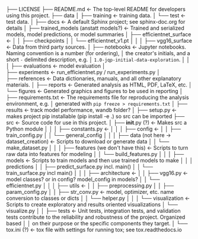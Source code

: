 ├── LICENSE
├── README.md          <- The top-level README for developers using this project.
├── data
│   ├── training       <- training data.
│   └── test           <- test data.
│
├── docs               <- A default Sphinx project; see sphinx-doc.org for details
│
├── trained_models (anstatt models?)            <- Trained and serialized models, model predictions, or model summaries
│   ├── efficientnet_surface   <-
│   │   ├── checkpoints
│   │   └── efficientnet_v1.pt
│   │
│   ├── vgg16_surface       <- Data from third party sources.
│
├── notebooks          <- Jupyter notebooks. Naming convention is a number (for ordering),
│                         the creator's initials, and a short `-` delimited description, e.g.
│                         `1.0-jqp-initial-data-exploration`.
│
│
│
├── evaluations        <- model evaluation
│                         
├── experiments        <- run_efficientnet.py / run_experiments.py
│                         
├── references         <- Data dictionaries, manuals, and all other explanatory materials.
│
├── reports            <- Generated analysis as HTML, PDF, LaTeX, etc.
│   └── figures        <- Generated graphics and figures to be used in reporting
│
├── requirements.txt   <- The requirements file for reproducing the analysis environment, e.g.
│                         generated with `pip freeze > requirements.txt`
│
├── results            <- track model performance, wandb folder?
│
├── setup.py           <- makes project pip installable (pip install -e .) so src can be imported
├── src                <- Source code for use in this project.
│   ├── __init__.py (?)   <- Makes src a Python module
│   │
│   ├── constants.py   <- 
│   │
│   ├── config         <- 
│   │   ├── train_config.py
│   │   └── general_config
│   │
│   ├── data (not here -> dataset_creation)          <- Scripts to download or generate data
│   │   └── make_dataset.py
│   │
│   ├── features (we don't have this)      <- Scripts to turn raw data into features for modeling
│   │   └── build_features.py
│   │
│   ├── models         <- Scripts to train models and then use trained models to make
│   │   │                 predictions
│   │   ├── predict_surface.py incl. main()
│   │   └── train_surface.py incl main()
│   │
│   ├── architecture           <- 
│   │   ├── vgg16.py   <- model classes? or in config? model_config in models?
│   │   └── efficientnet.py
│   │
│   ├── utils           <- 
│   │   ├── preprocessing.py
│   │   ├── param_config.py
│   │   ├── str_conv.py  <- model, optimizer, etc. name conversion to classes or dicts
│   │   └── helper.py
│   │
│   └── visualization  <- Scripts to create exploratory and results oriented visualizations
│       └── visualize.py
│
│
├── tests              <- Unit tests, integration tests, and validation tests contribute to the reliability and robustness of the project. Organized based │
│                         on their purpose or the specific components they target.
│
└── tox.ini (?)            <- tox file with settings for running tox; see tox.readthedocs.io